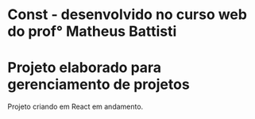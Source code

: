# Const - desenvolvido no curso web do prof° Matheus Battisti

<h1> Projeto elaborado para gerenciamento de projetos </h1>

<p>Projeto criando em React em andamento.</p>
